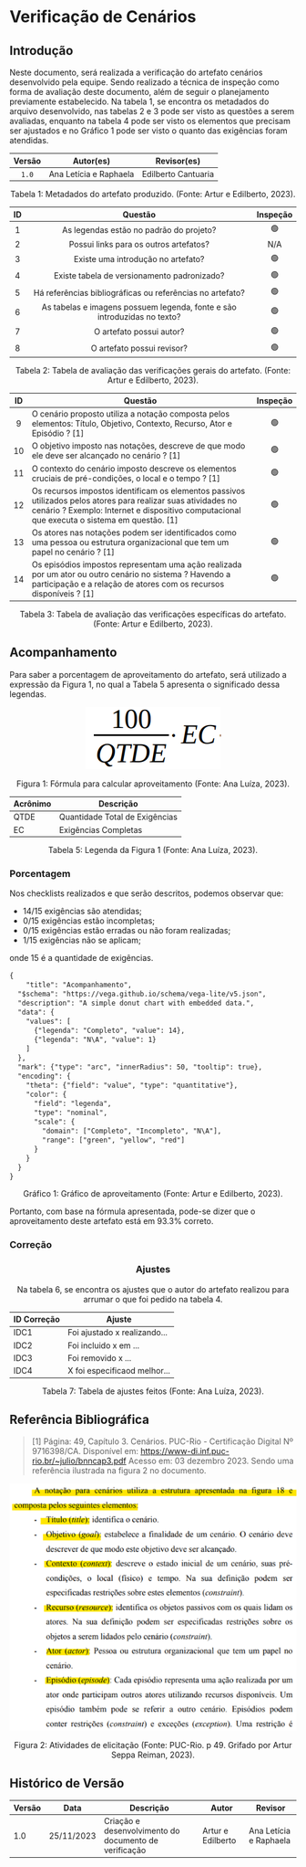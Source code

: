 # Verificação de Cenários

## Introdução

Neste documento, será realizada a verificação do artefato cenários desenvolvido pela equipe. Sendo realizado a técnica de inspeção como forma de avaliação deste documento, além de seguir o planejamento previamente estabelecido. Na tabela 1, se encontra os metadados do arquivo desenvolvido, nas tabelas 2 e 3 pode ser visto as questões a serem avaliadas, enquanto na tabela 4 pode ser visto os elementos que precisam ser ajustados e no Gráfico 1 pode ser visto o quanto das exigências foram atendidas.

<center>

| Versão | Autor(es)              | Revisor(es)         |
| :----: | ---------------------- | ------------------- |
| `1.0`  | Ana Letícia e Raphaela | Edilberto Cantuaria |

<div style="text-align: center">
<p> Tabela 1: Metadados do artefato produzido. (Fonte: Artur e Edilberto, 2023). </p>
</div>

</center>

<center>

| ID  |                                 Questão                                  | Inspeção |
| :-: | :----------------------------------------------------------------------: | :------: |
|  1  |                 As legendas estão no padrão do projeto?                  |    🟢    |
|  2  |                  Possui links para os outros artefatos?                  |   N/A    |
|  3  |                    Existe uma introdução no artefato?                    |    🟢    |
|  4  |               Existe tabela de versionamento padronizado?                |    🟢    |
|  5  |        Há referências bibliográficas ou referências no artefato?         |    🟢    |
|  6  | As tabelas e imagens possuem legenda, fonte e são introduzidas no texto? |    🟢    |
|  7  |                         O artefato possui autor?                         |    🟢    |
|  8  |                        O artefato possui revisor?                        |    🟢    |

</center>
<div style="text-align: center">
<p> Tabela 2: Tabela de avaliação das verificações gerais do artefato. (Fonte: Artur e Edilberto, 2023). </p>
</div>

</center>

<center>

| ID  | Questão                                                                                                                                                                                                                                         | Inspeção |
| :-: | ----------------------------------------------------------------------------------------------------------------------------------------------------------------------------------------------------------------------------------------------- | :------: |
|  9  | O cenário proposto utiliza a notação composta pelos elementos: Título, Objetivo, Contexto, Recurso, Ator e Episódio ? [1]                                                                                     |    🟢    |
| 10  | O objetivo imposto nas notações, descreve de que modo ele deve ser alcançado no cenário ? [1]                                                                                                                 |    🟢    |
| 11  | O contexto do cenário imposto descreve os elementos cruciais de pré-condições, o local e o tempo ? [1]                                                                                                        |    🟢    |
| 12  | Os recursos impostos identificam os elementos passivos utilizados pelos atores para realizar suas atividades no cenário ? Exemplo: Internet e dispositivo computacional que executa o sistema em questão. [1] |    🟢    |
| 13  | Os atores nas notações podem ser identificados como uma pessoa ou estrutura organizacional que tem um papel no cenário ? [1]                                                                                  |    🟢    |
| 14  | Os episódios impostos representam uma ação realizada por um ator ou outro cenário no sistema ? Havendo a participação e a relação de atores com os recursos disponíveis ? [1]                                 |    🟢    |

<div style="text-align: center">
<p> Tabela 3: Tabela de avaliação das verificações específicas do artefato. (Fonte: Artur e Edilberto, 2023). </p>
</div>

</center>

<!--
<center>

### Tarefas

| ID Correção | Tarefa                                                                                   |
| ----------- | ---------------------------------------------------------------------------------------- |
| IDC1        | Ajustar a legenda da tabela 2 para ficar padronizada com os outros artefatos do projeto. |

<div style="text-align: center">
<p> Tabela 4: Tabela do que precisa ser ajustado (Fonte: Artur e Edilberto, 2023). </p>
</div>

</center>
-->

## Acompanhamento

Para saber a porcentagem de aproveitamento do artefato, será utilizado a expressão da Figura 1, no qual a Tabela 5 apresenta o significado dessa legendas.

<div style="text-align: center">
<img src="../../../../images/formulaCalculoAproveitamento.png"  alt="legenda da fórmula da figura 1"/>

<p> Figura 1: Fórmula para calcular aproveitamento (Fonte: Ana Luíza, 2023). </p>
</div>

<center>

| Acrônimo | Descrição                      |
| -------- | ------------------------------ |
| QTDE     | Quantidade Total de Exigências |
| EC       | Exigências Completas           |

<div style="text-align: center">
<p> Tabela 5: Legenda da Figura 1 (Fonte: Ana Luíza, 2023). </p>
</div>

</center>

### Porcentagem

Nos checklists realizados e que serão descritos, podemos observar que:

- 14/15 exigências são atendidas;
- 0/15 exigências estão incompletas;
- 0/15 exigências estão erradas ou não foram realizadas;
- 1/15 exigências não se aplicam;

onde 15 é a quantidade de exigências.

```vegalite
{
    "title": "Acompanhamento",
  "$schema": "https://vega.github.io/schema/vega-lite/v5.json",
  "description": "A simple donut chart with embedded data.",
  "data": {
    "values": [
      {"legenda": "Completo", "value": 14},
      {"legenda": "N\A", "value": 1}
    ]
  },
  "mark": {"type": "arc", "innerRadius": 50, "tooltip": true},
  "encoding": {
    "theta": {"field": "value", "type": "quantitative"},
    "color": {
      "field": "legenda",
      "type": "nominal",
      "scale": {
        "domain": ["Completo", "Incompleto", "N\A"],
        "range": ["green", "yellow", "red"]
      }
    }
  }
}
```

<div style="text-align: center">
<p> Gráfico 1: Gráfico de aproveitamento (Fonte: Artur e Edilberto, 2023). </p>
</div>

Portanto, com base na fórmula apresentada, pode-se dizer que o aproveitamento deste artefato está em 93.3% correto.

### Correção

<center>

### Ajustes

Na tabela 6, se encontra os ajustes que o autor do artefato realizou para arrumar o que foi pedido na tabela 4.

| ID Correção | Ajuste                       |
| ----------- | ---------------------------- |
| IDC1        | Foi ajustado x realizando... |
| IDC2        | Foi incluido x em ...        |
| IDC3        | Foi removido x ...           |
| IDC4        | X foi especificaod melhor... |

<div style="text-align: center">
<p> Tabela 7: Tabela de ajustes feitos (Fonte: Ana Luíza, 2023). </p>
</div>

</center>

## Referência Bibliográfica

> [1] Página: 49, Capítulo 3. Cenários. PUC-Rio - Certificação Digital Nº 9716398/CA. Disponível em: <https://www-di.inf.puc-rio.br/~julio/bnncap3.pdf> Acesso em: 03 dezembro 2023. Sendo uma referência ilustrada na figura 2 no documento.

<div style="text-align: center;">
  <img src="../../../../images/verificacao/cenarios/estrutura_cenarios.png" style="max-width: 100%; height: auto;">
  
  <p> Figura 2: Atividades de elicitação (Fonte: PUC-Rio. p 49. Grifado por Artur Seppa Reiman, 2023). </p>
</div>

## Histórico de Versão

| Versão | Data       | Descrição                                             | Autor             | Revisor                |
| ------ | ---------- | ----------------------------------------------------- | ----------------- | ---------------------- |
| 1.0    | 25/11/2023 | Criação e desenvolvimento do documento de verificação | Artur e Edilberto | Ana Letícia e Raphaela |
